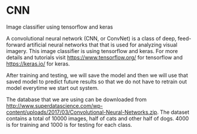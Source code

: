 # CNN
Image classifier using tensorflow and keras

A convolutional neural network (CNN, or ConvNet) is a class of deep, feed-forward artificial neural networks that that is used for analyzing visual imagery.
This image classifier is using tensorflow and keras.
For more details and tutorials visit https://www.tensorflow.org/ for tensorflow and https://keras.io/ for keras.

After training and testing, we will save the model and then we will use that saved model to predict future results so that we do not have to retrain out model everytime we start out system.

The database that we are using can be downloaded from http://www.superdatascience.com/wp-content/uploads/2017/03/Convolutional-Neural-Networks.zip. The dataset contains a total of 10000 images, half of cats and other half of dogs. 4000 is for training and 1000 is for testing for each class.
